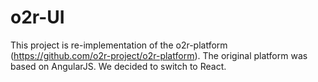 # o2r-UI

This project is re-implementation of the o2r-platform (https://github.com/o2r-project/o2r-platform). The original platform was based on AngularJS. We decided to switch to React.
